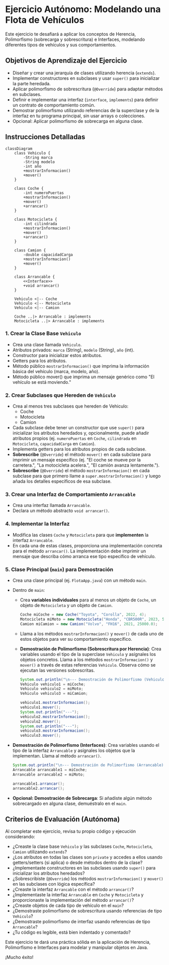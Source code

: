 # Ejercicio Autónomo: Modelando una Flota de Vehículos

Este ejercicio te desafiará a aplicar los conceptos de Herencia, Polimorfismo (sobrecarga y sobrescritura) e Interfaces, modelando diferentes tipos de vehículos y sus comportamientos.

## Objetivos de Aprendizaje del Ejercicio

- Diseñar y crear una jerarquía de clases utilizando herencia (`extends`).
- Implementar constructores en subclases y usar `super()` para inicializar la parte heredada.
- Aplicar polimorfismo de sobrescritura (`@Override`) para adaptar métodos en subclases.
- Definir e implementar una interfaz (`interface`, `implements`) para definir un contrato de comportamiento común.
- Demostrar polimorfismo utilizando referencias de la superclase y de la interfaz en tu programa principal, sin usar arrays o colecciones.
- Opcional: Aplicar polimorfismo de sobrecarga en alguna clase.

## Instrucciones Detalladas

```mermaid
classDiagram
    class Vehiculo {
        -String marca
        -String modelo
        -int año
        +mostrarInformacion()
        +mover()
    }

    class Coche {
        -int numeroPuertas
        +mostrarInformacion()
        +mover()
        +arrancar()
    }

    class Motocicleta {
        -int cilindrada
        +mostrarInformacion()
        +mover()
        +arrancar()
    }

    class Camion {
        -double capacidadCarga
        +mostrarInformacion()
        +mover()
    }

    class Arrancable {
        <<Interface>>
        +void arrancar()
    }

    Vehiculo <|-- Coche
    Vehiculo <|-- Motocicleta
    Vehiculo <|-- Camion

    Coche ..|> Arrancable : implements
    Motocicleta ..|> Arrancable : implements
```

### 1. Crear la Clase Base `Vehiculo`

- Crea una clase llamada `Vehiculo`.
- Atributos privados: `marca` (String), `modelo` (String), `año` (int).
- Constructor para inicializar estos atributos.
- Getters para los atributos.
- Método público `mostrarInformacion()` que imprima la información básica del vehículo (marca, modelo, año).
- Método público mover() que imprima un mensaje genérico como "El vehículo se está moviendo."

### 2. Crear Subclases que Hereden de `Vehiculo`

- Crea al menos tres subclases que hereden de Vehiculo:
  - Coche
  - Motocicleta
  - Camion
- Cada subclase debe tener un constructor que use `super()` para inicializar los atributos heredados y, opcionalmente, puede añadir atributos propios (ej. `numeroPuertas` en `Coche`, `cilindrada` en `Motocicleta`, `capacidadCarga` en `Camion`).
- Implementa getters para los atributos propios de cada subclase.
- **Sobrescribe** (`@Override`) el método `mover()` en cada subclase para imprimir un mensaje específico (ej. "El coche se mueve por la carretera.", "La motocicleta acelera.", "El camión avanza lentamente.").
- **Sobrescribe** (`@Override`) el método `mostrarInformacion()` en cada subclase para que primero llame a `super.mostrarInformacion()` y luego añada los detalles específicos de esa subclase.

### 3. Crear una Interfaz de Comportamiento `Arrancable`

- Crea una interfaz llamada `Arrancable`.
- Declara un método abstracto `void arrancar()`.

### 4. Implementar la Interfaz

- Modifica las clases `Coche` y `Motocicleta` para que **implementen** la interfaz `Arrancable`.
- En cada una de estas clases, proporciona una implementación concreta para el método `arrancar()`. La implementación debe imprimir un mensaje que describa cómo arranca ese tipo específico de vehículo.

### 5. Clase Principal (`main`) para Demostración

- Crea una clase principal (ej. `FlotaApp.java`) con un método `main`.
- Dentro de `main`:
  - Crea **variables individuales** para al menos un objeto de `Coche`, un objeto de `Motocicleta` y un objeto de `Camion`.

    ```Java
    Coche miCoche = new Coche("Toyota", "Corolla", 2022, 4);
    Motocicleta miMoto = new Motocicleta("Honda", "CBR500R", 2023, 500);
    Camion miCamion = new Camion("Volvo", "FH16", 2021, 25000.0);
    ```

  - Llama a los métodos `mostrarInformacion()` y `mover()` de cada uno de estos objetos para ver su comportamiento específico.
  - **Demostración de Polimorfismo (Sobrescritura por Herencia)**: Crea variables usando el tipo de la superclase `Vehiculo` y asígnales los objetos concretos. Llama a los métodos `mostrarInformacion()` y `mover()` a través de estas referencias `Vehiculo`. Observa cómo se ejecutan las versiones sobrescritas.

    ```Java
    System.out.println("\n--- Demostración de Polimorfismo (Vehiculo) ---");
    Vehiculo vehiculo1 = miCoche;
    Vehiculo vehiculo2 = miMoto;
    Vehiculo vehiculo3 = miCamion;

    vehiculo1.mostrarInformacion();
    vehiculo1.mover();
    System.out.println("---");
    vehiculo2.mostrarInformacion();
    vehiculo2.mover();
    System.out.println("---");
    vehiculo3.mostrarInformacion();
    vehiculo3.mover();
    ```

- **Demostración de Polimorfismo (Interfaces)**: Crea variables usando el tipo de la interfaz `Arrancable` y asígnales los objetos que la implementan. Llama al método `arrancar()`.

    ```Java
    System.out.println("\n--- Demostración de Polimorfismo (Arrancable) ---");
    Arrancable arrancable1 = miCoche;
    Arrancable arrancable2 = miMoto;

    arrancable1.arrancar();
    arrancable2.arrancar();
    ```

- **Opcional: Demostración de Sobrecarga**: Si añadiste algún método sobrecargado en alguna clase, demuéstralo en el `main`.

## Criterios de Evaluación (Autónoma)

Al completar este ejercicio, revisa tu propio código y ejecución considerando:

- ¿Creaste la clase base `Vehiculo` y las subclases `Coche`, `Motocicleta`, `Camion` utilizando `extends`?
- ¿Los atributos en todas las clases son `private` y accedes a ellos usando getters/setters (si aplica) o desde métodos dentro de la clase?
- ¿Implementaste constructores en las subclases usando `super()` para inicializar los atributos heredados?
- ¿Sobrescribiste (`@Override`) los métodos `mostrarInformacion()` y `mover()` en las subclases con lógica específica?
- ¿Creaste la interfaz `Arrancable` con el método `arrancar()`?
- ¿Implementaste la interfaz `Arrancable` en `Coche` y `Motocicleta` y proporcionaste la implementación del método `arrancar()`?
- ¿Creaste objetos de cada tipo de vehículo en el `main`?
- ¿Demostraste polimorfismo de sobrescritura usando referencias de tipo `Vehiculo`?
- ¿Demostraste polimorfismo de interfaz usando referencias de tipo `Arrancable`?
- ¿Tu código es legible, está bien indentado y comentado?

Este ejercicio te dará una práctica sólida en la aplicación de Herencia, Polimorfismo e Interfaces para modelar y manipular objetos en Java.

¡Mucho éxito!
